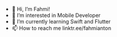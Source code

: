 - 👋 Hi, I’m Fahmi!
- 👀 I’m interested in Mobile Developer
- 🌱 I’m currently learning Swift and Flutter
- 📫 How to reach me linktr.ee/fahmianton

<!---
Mweh/Mweh is a ✨ special ✨ repository because its `README.md` (this file) appears on your GitHub profile.
You can click the Preview link to take a look at your changes.
--->
